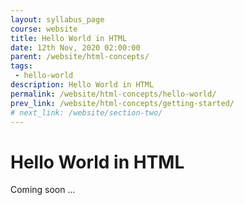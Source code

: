 ```yaml
---
layout: syllabus_page
course: website
title: Hello World in HTML
date: 12th Nov, 2020 02:00:00
parent: /website/html-concepts/
tags:
 - hello-world
description: Hello World in HTML
permalink: /website/html-concepts/hello-world/
prev_link: /website/html-concepts/getting-started/
# next_link: /website/section-two/
---
```


# Hello World in HTML

Coming soon ...
